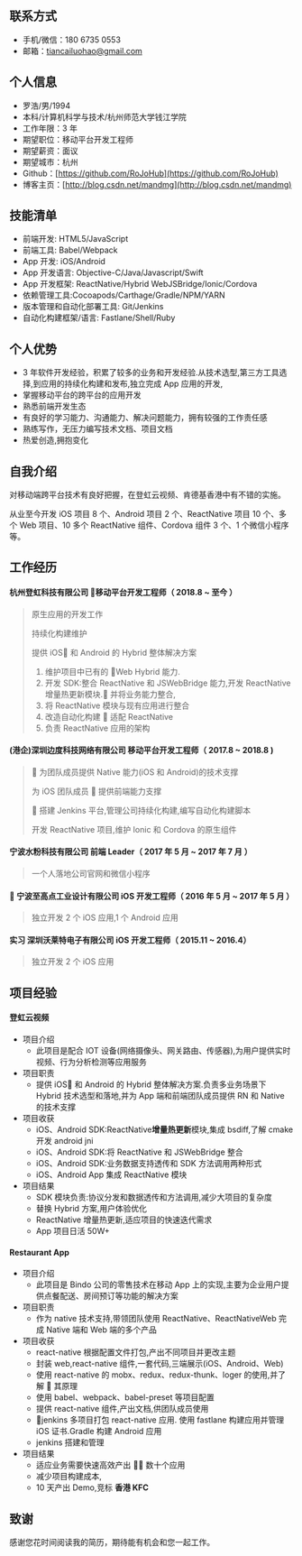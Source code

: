 ## 联系方式

- 手机/微信：180 6735 0553
- 邮箱：tiancailuohao@gmail.com

## 个人信息

- 罗浩/男/1994
- 本科/计算机科学与技术/杭州师范大学钱江学院
- 工作年限：3 年
- 期望职位：移动平台开发工程师
- 期望薪资：面议
- 期望城市：杭州
- Github：[https://github.com/RoJoHub](https://github.com/RoJoHub)
- 博客主页：[http://blog.csdn.net/mandmg](http://blog.csdn.net/mandmg)

## 技能清单

- 前端开发: HTML5/JavaScript
- 前端工具: Babel/Webpack
- App 开发: iOS/Android
- App 开发语言: Objective-C/Java/Javascript/Swift
- App 开发框架: ReactNative/Hybrid WebJSBridge/Ionic/Cordova
- 依赖管理工具:Cocoapods/Carthage/Gradle/NPM/YARN
- 版本管理和自动化部署工具: Git/Jenkins
- 自动化构建框架/语言: Fastlane/Shell/Ruby

## 个人优势

- 3 年软件开发经验，积累了较多的业务和开发经验.从技术选型,第三方工具选择,到应用的持续化构建和发布,独立完成 App 应用的开发,
- 掌握移动平台的跨平台的应用开发
- 熟悉前端开发生态
- 有良好的学习能力、沟通能力、解决问题能力，拥有较强的工作责任感
- 熟练写作，无压力编写技术文档、项目文档
- 热爱创造,拥抱变化

## 自我介绍

对移动端跨平台技术有良好把握，在登虹云视频、肯德基香港中有不错的实施。

从业至今开发 iOS 项目 8 个、Android 项目 2 个、ReactNative 项目 10 个、多个 Web 项目、10 多个 ReactNative 组件、Cordova 组件 3 个、1 个微信小程序等。

## 工作经历

#### 杭州登虹科技有限公司  移动平台开发工程师（ 2018.8 ~ 至今 ）

> 原生应用的开发工作
>
> 持续化构建维护
>
> 提供 iOS 和 Android 的 Hybrid 整体解决方案
>
> 1. 维护项目中已有的 Web Hybrid 能力.
> 2. 开发 SDK:整合 ReactNative 和 JSWebBridge 能力,开发 ReactNative 增量热更新模块. 并将业务能力整合,
> 3. 将 ReactNative 模块与现有应用进行整合
> 4. 改造自动化构建  适配 ReactNative
> 5. 负责 ReactNative 应用的架构

#### (港企)深圳边度科技网络有限公司 移动平台开发工程师（ 2017.8 ~ 2018.8 )

>  为团队成员提供 Native 能力(iOS 和 Android)的技术支撑
>
> 为 iOS 团队成员  提供前端能力支撑
>
>  搭建 Jenkins 平台,管理公司持续化构建,编写自动化构建脚本
>
> 开发 ReactNative 项目,维护 Ionic 和 Cordova 的原生组件

#### 宁波水粉科技有限公司 前端 Leader（ 2017 年 5 月 ~ 2017 年 7 月 ）

> 一个人落地公司官网和微信小程序

####  宁波至高点工业设计有限公司 iOS 开发工程师（ 2016 年 5 月 ~ 2017 年 5 月 ）

> 独立开发 2 个 iOS 应用,1 个 Android 应用

#### 实习 深圳沃莱特电子有限公司 iOS 开发工程师（ 2015.11 ~ 2016.4）

> 独立开发 2 个 iOS 应用

## 项目经验

#### 登虹云视频

- 项目介绍
  - 此项目是配合 IOT 设备(网络摄像头、网关路由、传感器),为用户提供实时视频、行为分析检测等应用服务
- 项目职责
  - 提供 iOS 和 Android 的 Hybrid 整体解决方案.负责多业务场景下 Hybrid 技术选型和落地,并为 App 端和前端团队成员提供 RN 和 Native 的技术支撑
- 项目收获
  - iOS、Android SDK:ReactNative**增量热更新**模块,集成 bsdiff,了解 cmake 开发 android jni
  - iOS、Android SDK:将 ReactNative 和 JSWebBridge 整合
  - iOS、Android SDK:业务数据支持透传和 SDK 方法调用两种形式
  - iOS、Android App 集成 ReactNative 模块
- 项目结果
  - SDK 模块负责:协议分发和数据透传和方法调用,减少大项目的复杂度
  - 替换 Hybrid 方案,用户体验优化
  - ReactNative 增量热更新,适应项目的快速迭代需求
  - App 项目日活 50W+

#### Restaurant App

- 项目介绍
  - 此项目是 Bindo 公司的零售技术在移动 App 上的实现,主要为企业用户提供点餐配送、房间预订等功能的解决方案
- 项目职责
  - 作为 native 技术支持,带领团队使用 ReactNative、ReactNativeWeb 完成 Native 端和 Web 端的多个产品
- 项目收获
  - react-native 根据配置文件打包,产出不同项目并更改主题
  - 封装 web,react-native 组件,一套代码,三端展示(iOS、Android、Web)
  - 使用 react-native 的 mobx、redux、redux-thunk、loger 的使用,并了解  其原理
  - 使用 babel、webpack、babel-preset 等项目配置
  - 提供 react-native 组件,产出文档,供团队成员使用
  - jenkins 多项目打包 react-native 应用. 使用 fastlane 构建应用并管理 iOS 证书.Gradle 构建 Android 应用
  - jenkins 搭建和管理
- 项目结果
  - 适应业务需要快速高效产出  数十个应用
  - 减少项目构建成本,
  - 10 天产出 Demo,竞标 **香港 KFC**

## 致谢

感谢您花时间阅读我的简历，期待能有机会和您一起工作。
